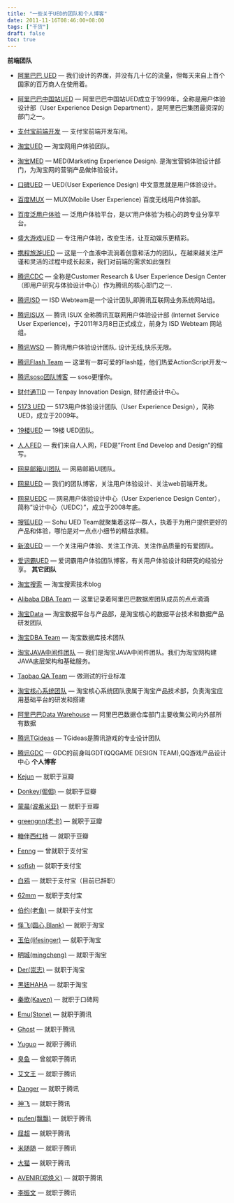 ```yaml
---
title: "一些关于UED的团队和个人博客"
date: 2011-11-16T08:46:00+08:00
tags: ["干货"] 
draft: false
toc: true
---
```


**前端团队**

- [阿里巴巴 UED](http://www.aliued.com/) — 我们设计的界面，并没有几十亿的流量，但每天来自上百个国家的百万商人在使用着。

- [阿里巴巴中国站UED](http://www.aliued.cn/) — 阿里巴巴中国站UED成立于1999年，全称是用户体验设计部（User Experience Design Department），是阿里巴巴集团最资深的部门之一。

- [支付宝前端开发](http://ued.alipay.com/wd/) — 支付宝前端开发车间。

- [淘宝UED](http://ued.taobao.com/blog/) — 淘宝网用户体验团队。

- [淘宝MED](http://ued.alimama.com/) — MED(Marketing Experience Design). 是淘宝营销体验设计部门，为淘宝网的营销产品做体验设计。

- [口碑UED](http://ued.koubei.com/) — UED(User Experience Design) 中文意思就是用户体验设计。

- [百度MUX](http://mux.baidu.com/) — MUX(Mobile User Experience) 百度无线用户体验部。

- [百度泛用户体验](http://www.baiduux.com/) — 泛用户体验平台，是以’用户体验’为核心的跨专业分享平台。

- [盛大游戏UED](http://www.sndaued.com/blog/) — 专注用户体验，改变生活，让互动娱乐更精彩。

- [携程旅游UED](http://ued.ctrip.com/blog/) — 这是一个血液中流淌着创意和活力的团队，在越来越关注严谨和灵活的过程中成长起来，我们对前端的需求如此强烈

- [腾讯CDC](http://cdc.tencent.com/) — 全称是Customer Research & User Experience Design Center（即用户研究与体验设计中心）作为腾讯的核心部门之一.

- [腾讯ISD](http://isd.tencent.com/) — ISD Webteam是一个设计团队,即腾讯互联网业务系统网站组。

- [腾讯ISUX](http://isux.tencent.com/) — 腾讯 ISUX 全称腾讯互联网用户体验设计部 (Internet Service User Experience)，于2011年3月8日正式成立，前身为 ISD Webteam 网站组。

- [腾讯WSD](http://wsd.tencent.com/) — 腾讯用户体验设计团队. 设计无线,快乐无限。

- [腾讯Flash Team](http://flashteam.tencent.com/) — 这里有一群可爱的Flash娃，他们热爱ActionScript开发～

- [腾讯soso团队博客](http://blog.csdn.net/soso_blog) — soso更懂你。

- [财付通TID](http://tid.tenpay.com/) — Tenpay Innovation Design, 财付通设计中心。

- [5173 UED](http://ued.5173.com/) — 5173用户体验设计团队（User Experience Design），简称UED，成立于2009年。

- [19楼UED](http://blog.19ued.com/) — 19楼 UED团队。

- [人人FED](http://fed.renren.com/) — 我们来自人人网，FED是”Front End Develop and Design”的缩写。

- [网易邮箱UI团队](http://q.163.com/mail/) — 网易邮箱UI团队。

- [网易UED](http://www.ued163.com/) — 我们的团队博客，关注用户体验设计、关注web前端开发。

- [网易UEDC](http://uedc.163.com/) — 网易用户体验设计中心（User Experience Design Center），简称”设计中心（UEDC）”，成立于2008年底。

- [搜狐UED](http://ued.sohu.com/) — Sohu UED Team就聚集着这样一群人，执着于为用户提供更好的产品和体验，哪怕是对一点点小细节的精益求精。

- [新浪UED](http://ued.sina.com/) — 一个关注用户体验、关注工作流、关注作品质量的有爱团队。

- [爱词霸UED](http://ued.iciba.com/) — 爱词霸用户体验团队博客，有关用户体验设计和研究的经验分享。 **其它团队**

- [淘宝搜索](http://www.searchtb.com/) — 淘宝搜索技术blog

- [Alibaba DBA Team](http://www.alidba.net/) — 这里记录着阿里巴巴数据库团队成员的点点滴滴

- [淘宝Data](http://www.tbdata.org/) — 淘宝数据平台与产品部，是淘宝核心的数据平台技术和数据产品研发团队

- [淘宝DBA Team](http://www.taobaodba.com/) — 淘宝数据库技术团队

- [淘宝JAVA中间件团队](http://rdc.taobao.com/team/jm/) — 我们是淘宝JAVA中间件团队。我们为淘宝网构建JAVA底层架构和基础服务。

- [Taobao QA Team](http://rdc.taobao.com/blog/qa/) — 做测试的行业标准

- [淘宝核心系统团队](http://rdc.taobao.com/blog/cs/) — 淘宝核心系统团队隶属于淘宝产品技术部，负责淘宝应用基础平台的研发和搭建

- [阿里巴巴Data Warehouse](http://www.alidw.com/) — 阿里巴巴数据仓库部门主要收集公司内外部所有数据

- [腾讯TGideas](http://tgideas.qq.com/) — TGideas是腾讯游戏的专业设计团队

- [腾讯GDC](http://gdc.qq.com/) — GDC的前身叫GDT(QQGAME DESIGN TEAM),QQ游戏产品设计中心 **个人博客**

- [Kejun](http://hikejun.com/) — 就职于豆瓣

- [Donkey(倔倔)](http://imdonkey.com/) — 就职于豆瓣

- [蒙晨(波希米亚)](http://blog.b3inside.com/) — 就职于豆瓣

- [greengnn(老卡)](http://www.cnblogs.com/greengnn/) — 就职于豆瓣

- [糖伴西红柿](http://www.gaowhen.com/) — 就职于豆瓣

- [Fenng](http://www.dbanotes.net/) — 曾就职于支付宝

- [sofish](http://sofish.de/) — 就职于支付宝

- [白鸦](http://uicom.net/blog/) — 就职于支付宝（目前已辞职）

- [62mm](http://www.62mm.net/) — 就职于支付宝

- [伯约(老鱼)](http://www.ioldfish.cn/) — 就职于支付宝

- [怿飞(圆心,Blank)](http://www.planabc.net/) — 就职于淘宝

- [玉伯(lifesinger)](http://lifesinger.wordpress.com/) — 就职于淘宝

- [明城(mingcheng)](http://www.gracecode.com/) — 就职于淘宝

- [Der(崇志)](http://www.ueder.net/) — 就职于淘宝

- [黑妞HAHA](http://heiniuhaha.cnblogs.com/) — 就职于淘宝

- [秦歌(Kaven)](http://dancewithnet.com/) — 就职于口碑网

- [Emu(Stone)](http://blog.csdn.net/emu) — 就职于腾讯

- [Ghost](http://www.cssforest.org/blog/) — 就职于腾讯

- [Yuguo](http://yuguo.us/weblog/) — 就职于腾讯

- [臭鱼](http://www.chouyu.com.cn/) — 曾就职于腾讯

- [艾文王](http://blog.ivane.me/) — 就职于腾讯

- [Danger](http://www.dengjie.com/) — 就职于腾讯

- [神飞](http://www.qianduan.net/) — 就职于腾讯

- [pufen(飘飘)](http://www.pufen.net/) — 就职于腾讯

- [屈超](http://www.quchao.com/) — 就职于腾讯

- [米随随](http://s5s5.me/) — 就职于腾讯

- [大猫](http://ooxx.me/) — 就职于腾讯

- [AVENIR(郑焕义)](http://caib.me/) — 就职于腾讯

- [李振文](http://www.lizhenwen.com/) — 就职于腾讯